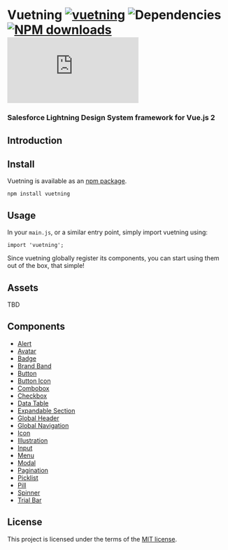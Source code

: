 # Vuetning [![vuetning](https://img.shields.io/npm/v/vuetning.svg)](https://www.npmjs.org/package/vuetning) ![Dependencies](https://img.shields.io/david/ArcthosCompany/Vuetning.svg) [![NPM downloads](https://img.shields.io/npm/dt/vuetning.svg)](https://npmjs.org/package/vuetning) ![gzip size](http://img.badgesize.io/https://unpkg.com/vuetning/dist/vuetning.common.js?compression=gzip&label=gzip%20size)
### Salesforce Lightning Design System framework for Vue.js 2

## Introduction

## Install

Vuetning is available as an [npm package](https://www.npmjs.com/package/vuetning).

```
npm install vuetning
```

## Usage

In your `main.js`, or a similar entry point, simply import vuetning using:

```vue
import 'vuetning';
```

Since vuetning globally register its components, you can start using them out of the box, that simple!

## Assets

TBD 

## Components

* [Alert](./src/components/Alert)
* [Avatar](./src/components/Avatar)
* [Badge](./src/components/Badge)
* [Brand Band](./src/components/BrandBand)
* [Button](./src/components/Button)
* [Button Icon](./src/components/ButtonIcon)
* [Combobox](./src/components/Combobox)
* [Checkbox](./src/components/Checkbox)
* [Data Table](./src/components/DataTable)
* [Expandable Section](./src/components/ExpandableSection)
* [Global Header](./src/components/GlobalHeader)
* [Global Navigation](./src/components/GlobalNavigation)
* [Icon](./src/components/Icon)
* [Illustration](./src/components/Illustration)
* [Input](./src/components/Input)
* [Menu](./src/components/Menu)
* [Modal](./src/components/Modal)
* [Pagination](./src/components/Pagination)
* [Picklist](./src/components/Picklist)
* [Pill](./src/components/Pill)
* [Spinner](./src/components/Spinner)
* [Trial Bar](./src/components/TrialBar)

## License

This project is licensed under the terms of the [MIT license](/LICENSE).
